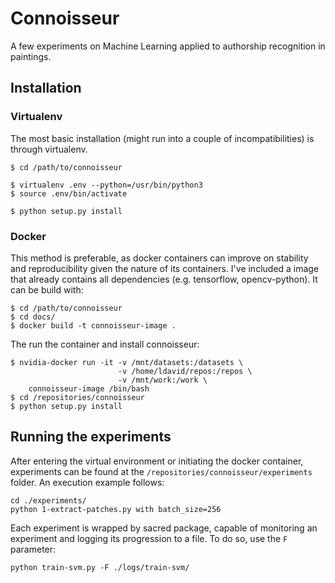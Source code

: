 # Connoisseur

A few experiments on Machine Learning applied to authorship recognition in
paintings.

## Installation

### Virtualenv

The most basic installation (might run into a couple of incompatibilities)
is through virtualenv.

```shell
$ cd /path/to/connoisseur

$ virtualenv .env --python=/usr/bin/python3
$ source .env/bin/activate

$ python setup.py install
```

### Docker

This method is preferable, as docker containers can improve on stability and
reproducibility given the nature of its containers. I've included a image
that already contains all dependencies (e.g. tensorflow, opencv-python).
It can be build with:

```shell
$ cd /path/to/connoisseur
$ cd docs/
$ docker build -t connoisseur-image .
```

The run the container and install connoisseur:

```shell
$ nvidia-docker run -it -v /mnt/datasets:/datasets \
                        -v /home/ldavid/repos:/repos \
                        -v /mnt/work:/work \
    connoisseur-image /bin/bash
$ cd /repositories/connoisseur
$ python setup.py install
```

## Running the experiments

After entering the virtual environment or initiating the docker container,
experiments can be found at the `/repositories/connoisseur/experiments`
folder. An execution example follows:

```shell
cd ./experiments/
python 1-extract-patches.py with batch_size=256
```

Each experiment is wrapped by sacred package, capable of monitoring an
experiment and logging its progression to a file. To do so, use the `F`
parameter:

```shell
python train-svm.py -F ./logs/train-svm/
```
